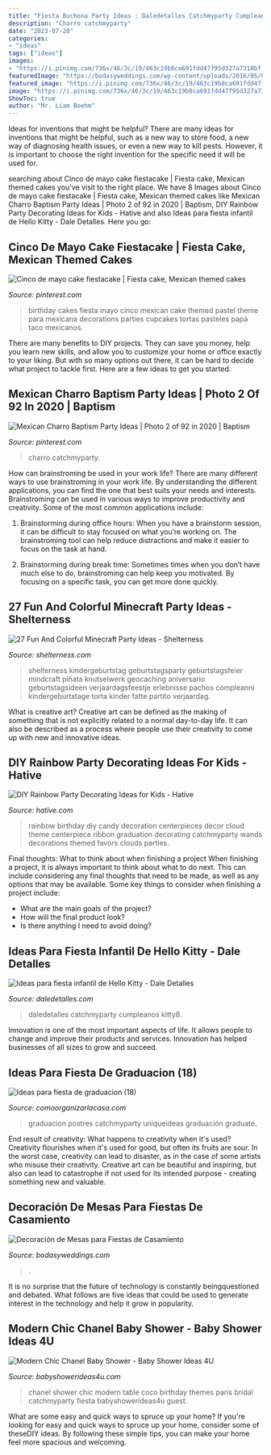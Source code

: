 ```yaml
---
title: "Fiesta Buchona Party Ideas : Daledetalles Catchmyparty Cumpleanos Kitty8"
description: "Charro catchmyparty"
date: "2023-07-20"
categories:
- "ideas"
tags: ["ideas"]
images:
- "https://i.pinimg.com/736x/46/3c/19/463c19b8ca691fdd47f95d327a7318bf.jpg"
featuredImage: "https://bodasyweddings.com/wp-content/uploads/2016/05/Un-look-glam-para-la-decoracion-de-mesas-para-fiestas-de-casamiento.jpg"
featured_image: "https://i.pinimg.com/736x/46/3c/19/463c19b8ca691fdd47f95d327a7318bf.jpg"
image: "https://i.pinimg.com/736x/46/3c/19/463c19b8ca691fdd47f95d327a7318bf.jpg"
ShowToc: true
author: "Mr. Liam Boehm"
---
```



Ideas for inventions that might be helpful?
There are many ideas for inventions that might be helpful, such as a new way to store food, a new way of diagnosing health issues, or even a new way to kill pests. However, it is important to choose the right invention for the specific need it will be used for.

	

		
searching about Cinco de mayo cake fiestacake | Fiesta cake, Mexican themed cakes you've visit to the right place. We have 8 Images about Cinco de mayo cake fiestacake | Fiesta cake, Mexican themed cakes like Mexican Charro Baptism Party Ideas | Photo 2 of 92 in 2020 | Baptism, DIY Rainbow Party Decorating Ideas for Kids - Hative and also Ideas para fiesta infantil de Hello Kitty - Dale Detalles. Here you go:
		
    
## Cinco De Mayo Cake Fiestacake | Fiesta Cake, Mexican Themed Cakes

<img loading=lazy src="https://i.pinimg.com/736x/46/3c/19/463c19b8ca691fdd47f95d327a7318bf.jpg" onerror="this.onerror=null;this.src='https://tse2.mm.bing.net/th?id=OIP.cOzJSv9JGBequIxq_P1qggHaJ3&amp;pid=15.1';" alt="Cinco de mayo cake fiestacake | Fiesta cake, Mexican themed cakes">

_Source: pinterest.com_

>birthday cakes fiesta mayo cinco mexican cake themed pastel theme para mexicana decorations parties cupcakes tortas pasteles papá taco mexicanos. 

	

There are many benefits to DIY projects. They can save you money, help you learn new skills, and allow you to customize your home or office exactly to your liking. But with so many options out there, it can be hard to decide what project to tackle first. Here are a few ideas to get you started.

    
## Mexican Charro Baptism Party Ideas | Photo 2 Of 92 In 2020 | Baptism

<img loading=lazy src="https://i.pinimg.com/736x/ed/69/30/ed6930c31ee0c12c01644cff0bb9f6a3.jpg" onerror="this.onerror=null;this.src='https://tse3.mm.bing.net/th?id=OIP.uqU6XdoaDuJIlp1Vo1fyPgHaJ3&amp;pid=15.1';" alt="Mexican Charro Baptism Party Ideas | Photo 2 of 92 in 2020 | Baptism">

_Source: pinterest.com_

>charro catchmyparty. 

	

How can brainstroming be used in your work life?
There are many different ways to use brainstroming in your work life. By understanding the different applications, you can find the one that best suits your needs and interests. Brainstroming can be used in various ways to improve productivity and creativity. Some of the most common applications include:
1) Brainstorming during office hours: When you have a brainstorm session, it can be difficult to stay focused on what you’re working on. The brainstroming tool can help reduce distractions and make it easier to focus on the task at hand.

2) Brainstorming during break time: Sometimes times when you don’t have much else to do, brainstroming can help keep you motivated. By focusing on a specific task, you can get more done quickly.

    
## 27 Fun And Colorful Minecraft Party Ideas - Shelterness

<img loading=lazy src="https://i.shelterness.com/2016/10/09-Minecraft-dessert-table-decor-made-of-cardboard.jpg" onerror="this.onerror=null;this.src='https://tse3.mm.bing.net/th?id=OIP.8-m93F7ot3Q4Z-piogfpBgHaJ4&amp;pid=15.1';" alt="27 Fun And Colorful Minecraft Party Ideas - Shelterness">

_Source: shelterness.com_

>shelterness kindergeburtstag geburtstagsparty geburtstagsfeier mindcraft piñata knutselwerk geocaching aniversario geburtstagsideen verjaardagsfeestje erlebnisse pachos compleanni kindergeburtstage torta kinder fatte partito verjaardag. 

	

What is creative art?
Creative art can be defined as the making of something that is not explicitly related to a normal day-to-day life. It can also be described as a process where people use their creativity to come up with new and innovative ideas.

    
## DIY Rainbow Party Decorating Ideas For Kids - Hative

<img loading=lazy src="https://hative.com/wp-content/uploads/2014/11/diy-rainbow-party-decorating-ideas/4-candy-decoration.jpg" onerror="this.onerror=null;this.src='https://tse1.mm.bing.net/th?id=OIP.GfTxgQhCKywEmuWykiSTCAHaLG&amp;pid=15.1';" alt="DIY Rainbow Party Decorating Ideas for Kids - Hative">

_Source: hative.com_

>rainbow birthday diy candy decoration centerpieces decor cloud theme centerpiece ribbon graduation decorating catchmyparty wands decorations themed favors clouds parties. 

	

Final thoughts: What to think about when finishing a project
When finishing a project, it is always important to think about what to do next. This can include considering any final thoughts that need to be made, as well as any options that may be available. Some key things to consider when finishing a project include:
- What are the main goals of the project?
- How will the final product look?
- Is there anything I need to avoid doing?

    
## Ideas Para Fiesta Infantil De Hello Kitty - Dale Detalles

<img loading=lazy src="https://i2.wp.com/www.daledetalles.com/wp-content/uploads/2015/09/idea-fiesta-hello-kitty8.jpg?resize=500%2C753" onerror="this.onerror=null;this.src='https://tse1.mm.bing.net/th?id=OIP.PLJjBRB3jqxXqsy5e8bMKwHaLJ&amp;pid=15.1';" alt="Ideas para fiesta infantil de Hello Kitty - Dale Detalles">

_Source: daledetalles.com_

>daledetalles catchmyparty cumpleanos kitty8. 

	

Innovation is one of the most important aspects of life. It allows people to change and improve their products and services. Innovation has helped businesses of all sizes to grow and succeed.

    
## Ideas Para Fiesta De Graduacion (18)

<img loading=lazy src="https://comoorganizarlacasa.com/wp-content/uploads/2016/05/Ideas-para-fiesta-de-graduacion-18.jpg" onerror="this.onerror=null;this.src='https://tse2.mm.bing.net/th?id=OIP.MVq4WikEv-acodmCOX1-7wAAAA&amp;pid=15.1';" alt="Ideas para fiesta de graduacion (18)">

_Source: comoorganizarlacasa.com_

>graduacion postres catchmyparty uniqueideas graduación graduate. 

	

End result of creativity: What happens to creativity when it's used?
Creativity flourishes when it's used for good, but often its fruits are sour. In the worst case, creativity can lead to disaster, as in the case of some artists who misuse their creativity. Creative art can be beautiful and inspiring, but also can lead to catastrophe if not used for its intended purpose - creating something new and valuable.

    
## Decoración De Mesas Para Fiestas De Casamiento

<img loading=lazy src="https://bodasyweddings.com/wp-content/uploads/2016/05/Un-look-glam-para-la-decoracion-de-mesas-para-fiestas-de-casamiento.jpg" onerror="this.onerror=null;this.src='https://tse4.mm.bing.net/th?id=OIP.m2xh1HCTl-ljBzn6cGJacQHaKH&amp;pid=15.1';" alt="Decoración de Mesas para Fiestas de Casamiento">

_Source: bodasyweddings.com_

>. 

	

It is no surprise that the future of technology is constantly beingquestioned and debated. What follows are five ideas that could be used to generate interest in the technology and help it grow in popularity.

    
## Modern Chic Chanel Baby Shower - Baby Shower Ideas 4U

<img loading=lazy src="https://babyshowerideas4u.com/wp-content/uploads/2016/04/Modern-Chic-Chanel-Baby-Shower-Guest-Table.jpg" onerror="this.onerror=null;this.src='https://tse1.mm.bing.net/th?id=OIP.5LE-3b8sKyGWNWd4gugLpwHaJ4&amp;pid=15.1';" alt="Modern Chic Chanel Baby Shower - Baby Shower Ideas 4U">

_Source: babyshowerideas4u.com_

>chanel shower chic modern table coco birthday themes paris bridal catchmyparty fiesta babyshowerideas4u guest. 

	

What are some easy and quick ways to spruce up your home?
If you're looking for easy and quick ways to spruce up your home, consider some of theseDIY ideas. By following these simple tips, you can make your home feel more spacious and welcoming.

